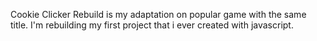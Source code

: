 Cookie Clicker Rebuild is my adaptation on popular game with the same title. I'm rebuilding my first project that i ever created with javascript.
